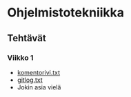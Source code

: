 # Ohjelmistotekniikka
Tehtävät
---
### Viikko 1
* [komentorivi.txt](/laskarit/viikko1/komentorivi.txt)
* [gitlog.txt](/laskarit/viikko1/gitlog.txt)
* Jokin asia vielä

